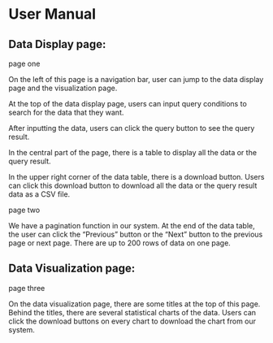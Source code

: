 # User Manual 

## Data Display page: 
page one

On the left of this page is a navigation bar, user can jump to the data display page and the visualization page. 

At the top of the data display page, users can input query conditions to search for the data that they want. 

After inputting the data, users can click the query button to see the query result. 

In the central part of the page, there is a table to display all the data or the query result.  

In the upper right corner of the data table, there is a download button. Users can click this download button to download all the data or the query result data as a CSV file. 

 

page two

We have a pagination function in our system. At the end of the data table, the user can click the “Previous” button or the “Next” button to the previous page or next page. There are up to 200 rows of data on one page. 

 
## Data Visualization page: 

page three

On the data visualization page, there are some titles at the top of this page. Behind the titles, there are several statistical charts of the data. Users can click the download buttons on every chart to download the chart from our system. 